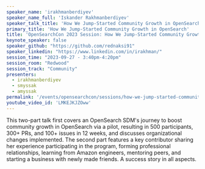 ```yaml
---
speaker_name: 'irakhmanberdiyev'
speaker_name_full: 'Iskander Rakhmanberdiyev'
speaker_talk_title: 'How We Jump-Started Community Growth in OpenSearch'
primary_title: 'How We Jump-Started Community Growth in OpenSearch'
title: 'OpenSearchCon 2023 Session: How We Jump-Started Community Growth in OpenSearch'
keynote_speaker: false
speaker_github: "https://github.com/rednaksi91"
speaker_linkedin: "https://www.linkedin.com/in/irakhman/"
session_time: "2023-09-27 - 3:40pm-4:20pm"
session_room: "Redwood"
session_track: "Community"
presenters: 
  - irakhmanberdiyev
  - smyssak
  - amyssak
permalink: '/events/opensearchcon/sessions/how-we-jump-started-community-growth-in-opensearch.html'
youtube_video_id: 'LMKEJKJZOww'
---
```


This two-part talk first covers an OpenSearch SDM's journey to boost community growth in OpenSearch via a pilot, resulting in 500 participants, 300+ PRs, and 100+ issues in 12 weeks, and discusses organizational changes implemented. The second part features a key contributor sharing her experience participating in the program, forming professional relationships, learning from Amazon engineers, mentoring peers, and starting a business with newly made friends. A success story in all aspects.
